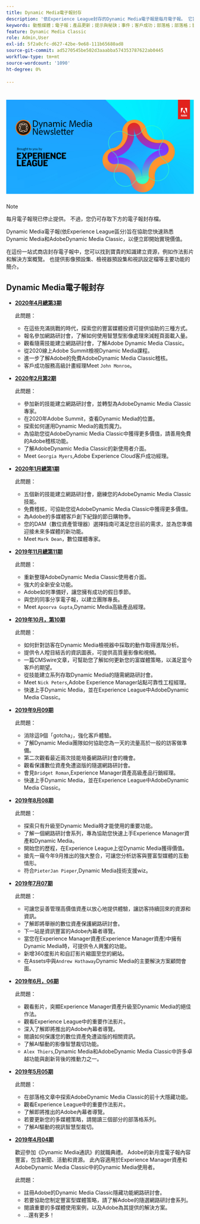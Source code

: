 ```yaml
---
title: Dynamic Media電子報封存
description: '依Experience League封存的Dynamic Media電子報是每月電子報。 它旨在協助您快速熟悉Dynamic Media和AdobeDynamic Media Classic，以便立即實現價值。 封存的電子報包含寶貴的知識建設資源，此一站式電子報現已停用。 封存的電子報包含作法影片和解決方案概述。 也提供影像預設集、檢視器預設集和視訊設定檔等主要功能的簡介。 '
keywords: 動態媒體；電子報；產品更新；提示與秘訣；事件；客戶成功；部落格；部落格；影像；影片；功能
feature: Dynamic Media Classic
role: Admin,User
exl-id: 5f2a0cfc-d627-42be-9e68-111b65680ad8
source-git-commit: ad5270545be502d3aaabba574353787622ab0445
workflow-type: tm+mt
source-wordcount: '1090'
ht-degree: 0%

---
```



# ![Dynamic Media電子報標誌](/help/assets/dynamic-media-newsletter-logo.png)

>[!NOTE]
>
>每月電子報現已停止提供。 不過，您仍可存取下方的電子報封存檔。

Dynamic Media電子報(依Experience League區分)旨在協助您快速熟悉Dynamic Media和AdobeDynamic Media Classic，以便立即開始實現價值。

在這份一站式商店封存電子報中，您可以找到寶貴的知識建立資源，例如作法影片和解決方案概覽。 也提供影像預設集、檢視器預設集和視訊設定檔等主要功能的簡介。

<!-- microsite demo page https://experienceleague.adobe.com/tools/dynamic-media-demo/index.html -->

<!-- ## Get inspired. Stay informed.

[Sign up](https://www.adobe.com/subscription/dynamic-media-newsletter.html) to receive the Dynamic Media newsletter on a monthly basis in your inbox. -->

## Dynamic Media電子報封存

<!-- * **[May 2020, Issue 4](https://expleague.azureedge.net/assets/aem/Experience-Insider-vol.31.html)**

    In this issue:

    * What business continuity means in uncertain times.
    * Key takeaways from the first all-digital Adobe Summit.
    * Must-watch Experience Manager breakout sessions.
    * Summit customer spotlight: Under Armour.
    * Never miss an Experience Insider webinar.
    * Public sector spotlight: The urgent need for digital enrollment.
    * Look what’s new in Experience Manager Innovation.
    * Build your Experience Manager skills *live* with the Adobe pros.
    * Connect with the Adobe Experience Manager Community.
    * Fast-track your Adobe expertise with Adobe Experience League. -->

* **[2020年4月總第3期](https://experienceleague.adobe.com/tools/dynamic-media-demo/newsletter/Dynamic_Media_Newsletter_04_2020_April.html)**

   此問題：

   * 在這些充滿挑戰的時代，探索您的豐富媒體投資可提供協助的三種方式。
   * 報名參加網路研討會，了解如何使用智慧型影像處理來減輕頁面載入量。
   * 觀看隨需技能建立網路研討會，了解Adobe Dynamic Media Classic。
   * 從2020線上Adobe Summit檢視Dynamic Media課程。
   * 進一步了解Adobe的免費AdobeDynamic Media Classic稽核。
   * 客戶成功服務高級計畫經理Meet `John Monroe`。

* **[2020年2月第2期](https://experienceleague.adobe.com/tools/dynamic-media-demo/newsletter/Dynamic_Media_Newsletter_02_2020_Feb.html)**

   此問題：

   * 參加新的技能建立網路研討會，並轉型為AdobeDynamic Media Classic專家。
   * 在2020年Adobe Summit，查看Dynamic Media的位置。
   * 探索如何運用Dynamic Media的裁剪魔力。
   * 為協助您從AdobeDynamic Media Classic中獲得更多價值，請善用免費的Adobe稽核功能。
   * 了解AdobeDynamic Media Classic的新使用者介面。
   * Meet `Georgia Myers`,Adobe Experience Cloud客戶成功經理。

* **[2020年1月總第1期](https://experienceleague.adobe.com/tools/dynamic-media-demo/newsletter/Dynamic_Media_Newsletter_01_2020_Jan.html)**

   此問題：

   * 五個新的技能建立網路研討會，磨練您的AdobeDynamic Media Classic技能。
   * 免費稽核，可協助您從AdobeDynamic Media Classic中獲得更多價值。
   * 為Adobe的多媒體客戶創下紀錄的節日購物季。
   * 您的DAM（數位資產管理器）選擇指南可滿足您目前的需求，並為您準備迎接未來多媒體的新功能。
   * Meet `Mark Dean`，數位媒體專家。

* **[2019年11月總第11期](https://experienceleague.adobe.com/tools/dynamic-media-demo/newsletter/Dynamic_Media_Newsletter_11_2019_Nov.html)**

   此問題：

   * 重新整理AdobeDynamic Media Classic使用者介面。
   * 強大的全新安全功能。
   * Adobe如何準備好，讓您擁有成功的假日季節。
   * 與您的同事分享電子報，以建立團隊專長。
   * Meet `Apoorva Gupta`,Dynamic Media高級產品經理。

* **[2019年10月，第10期](https://experienceleague.adobe.com/tools/dynamic-media-demo/newsletter/Dynamic_Media_Newsletter_10_2019_Oct.html)**

   此問題：

   * 如何針對訪客在Dynamic Media檢視器中採取的動作取得進階分析。
   * 提供令人瞠目結舌的資訊圖表，可提供高質量影像和視頻。
   * 一篇CMSwire文章，可幫助您了解如何更新您的富媒體策略，以滿足當今客戶的期望。
   * 從技能建立系列存取Dynamic Media的隨需網路研討會。
   * Meet `Nick Peters`,Adobe Experience Manager站點可靠性工程經理。
   * 快速上手Dynamic Media，並在Experience League中AdobeDynamic Media Classic。

* **[2019年9月09期](https://experienceleague.adobe.com/tools/dynamic-media-demo/newsletter/Dynamic_Media_Newsletter_09_2019_Sept.html)**

   此問題：

   * 消除這9個「gotcha」，強化客戶體驗。
   * 了解Dynamic Media團隊如何協助您為一天的流量高於一般的訪客做準備。
   * 第二次觀看最近兩次技能培養網路研討會的機會。
   * 觀看保護數位資產免遭盜版的隨選網路研討會。
   * 會見`Bridget Roman`,Experience Manager資產高級產品行銷經理。
   * 快速上手Dynamic Media，並在Experience League中AdobeDynamic Media Classic。

* **[2019年8月08期](https://experienceleague.adobe.com/tools/dynamic-media-demo/newsletter/Dynamic_Media_Newsletter_08_2019_Aug.html)**

   此問題：

   * 探索只有升級至Dynamic Media時才能使用的重要功能。
   * 了解一個網路研討會系列，專為協助您快速上手Experience Manager資產和Dynamic Media。
   * 開始您的歷程，在Experience League上從Dynamic Media獲得價值。
   * 搶先一窺今年9月推出的強大整合，可讓您分析訪客與豐富型媒體的互動情形。
   * 符合`PieterJan Pieper`,Dynamic Media技術支援wiz。

* **[2019年7月07期](https://experienceleague.adobe.com/tools/dynamic-media-demo/newsletter/Dynamic_Media_Newsletter_07_2019_July.html)**

   此問題：

   * 可讓您妥善管理高價值資產以放心地提供體驗，讓訪客持續回來的資源和資訊。
   * 了解即將舉辦的數位資產保護網路研討會。
   * 下一站是資訊豐富的Adobe內幕者導覽。
   * 當您在Experience Manager資產(Experience Manager資產)中擁有Dynamic Media時，可提供令人興奮的功能。
   * 新增360度影片和自訂影片縮圖至您的網站。
   * 在Assets中與`Andrew Hathaway`Dynamic Media的主要解決方案顧問會面。

* **[2019年6月，06期](https://experienceleague.adobe.com/tools/dynamic-media-demo/newsletter/Dynamic_Media_Newsletter_06_2019_June.html)**

   此問題：

   * 觀看影片，突顯Experience Manager資產升級至Dynamic Media的絕佳作法。
   * 觀看Experience League中的重要作法影片。
   * 深入了解即將推出的Adobe內幕者導覽。
   * 閱讀如何保護您的數位資產免遭盜版的相關資訊。
   * 了解AI驅動的影像智慧裁切功能。
   * `Alex Thiers`,Dynamic Media和AdobeDynamic Media Classic中許多卓越功能與創新背後的推動力之一。

* **[2019年5月05期](https://experienceleague.adobe.com/tools/dynamic-media-demo/newsletter/Dynamic_Media_Newsletter_05_2019_May.html)**

   此問題：

   * 在部落格文章中探索AdobeDynamic Media Classic的前十大隱藏功能。
   * 觀看Experience League中的重要作法影片。
   * 了解即將推出的Adobe內幕者導覽。
   * 若要更新您的多媒體策略，請閱讀三個部分的部落格系列。
   * 了解AI驅動的視訊智慧型裁切。

* **[2019年4月04期](https://experienceleague.adobe.com/tools/dynamic-media-demo/newsletter/Dynamic_Media_Newsletter_04_2019_April.html)**

   歡迎參加《Dynamic Media通訊》的就職典禮。 Adobe的新月度電子報內容豐富，包含新聞、活動和資源。 此內容適用於Experience Manager資產和AdobeDynamic Media Classic中的Dynamic Media使用者。

   此問題：

   * 註冊Adobe的Dynamic Media Classic隱藏功能網路研討會。
   * 若要協助您制定豐富型媒體策略，請了解Adobe的隨選網路研討會系列。
   * 閱讀重要的多媒體使用案例，以及Adobe為其提供的解決方案。
   * ...還有更多！

